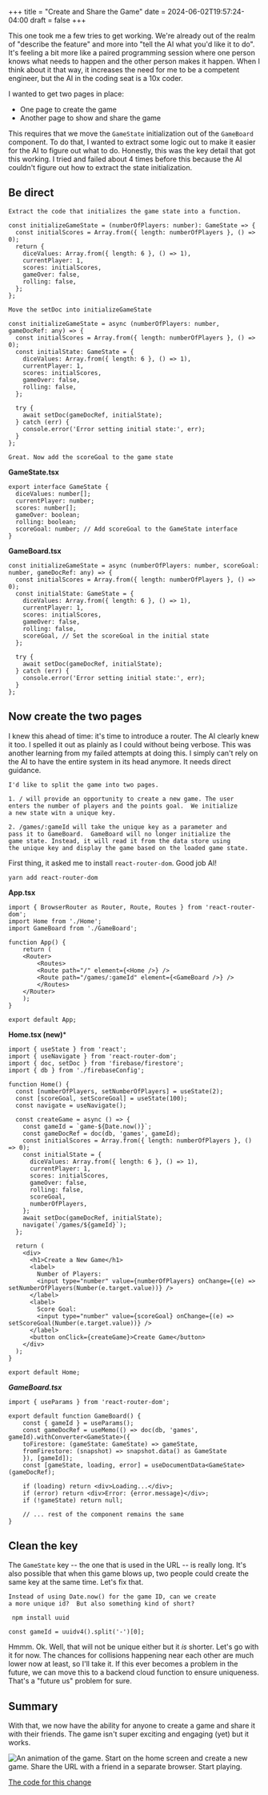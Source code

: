 +++
title = "Create and Share the Game"
date = 2024-06-02T19:57:24-04:00
draft = false
+++

This one took me a few tries to get working.  We're already out of the realm of "describe the feature" and more into "tell the AI what you'd like it to do".  It's feeling a bit more like a paired programming session where one person knows what needs to happen and the other person makes it happen.  When I think about it that way, it increases the need for me to be a competent engineer, but the AI in the coding seat is a 10x coder.

I wanted to get two pages in place:
- One page to create the game
- Another page to show and share the game

This requires that we move the `GameState` initialization out of the `GameBoard` component.  To do that, I wanted to extract some logic out to make it easier for the AI to figure out what to do.  Honestly, this was the key detail that got this working.  I tried and failed about 4 times before this because the AI couldn't figure out how to extract the state initialization.

## Be direct

```
Extract the code that initializes the game state into a function.
```

```tsx
const initializeGameState = (numberOfPlayers: number): GameState => {
  const initialScores = Array.from({ length: numberOfPlayers }, () => 0);
  return {
    diceValues: Array.from({ length: 6 }, () => 1),
    currentPlayer: 1,
    scores: initialScores,
    gameOver: false,
    rolling: false,
  };
};
```

```
Move the setDoc into initializeGameState
```

```tsx
const initializeGameState = async (numberOfPlayers: number, gameDocRef: any) => {
  const initialScores = Array.from({ length: numberOfPlayers }, () => 0);
  const initialState: GameState = {
    diceValues: Array.from({ length: 6 }, () => 1),
    currentPlayer: 1,
    scores: initialScores,
    gameOver: false,
    rolling: false,
  };

  try {
    await setDoc(gameDocRef, initialState);
  } catch (err) {
    console.error('Error setting initial state:', err);
  }
};
```

```
Great. Now add the scoreGoal to the game state
```

**GameState.tsx**
```tsx
export interface GameState {
  diceValues: number[];
  currentPlayer: number;
  scores: number[];
  gameOver: boolean;
  rolling: boolean;
  scoreGoal: number; // Add scoreGoal to the GameState interface
}
```

**GameBoard.tsx**
```tsx
const initializeGameState = async (numberOfPlayers: number, scoreGoal: number, gameDocRef: any) => {
  const initialScores = Array.from({ length: numberOfPlayers }, () => 0);
  const initialState: GameState = {
    diceValues: Array.from({ length: 6 }, () => 1),
    currentPlayer: 1,
    scores: initialScores,
    gameOver: false,
    rolling: false,
    scoreGoal, // Set the scoreGoal in the initial state
  };

  try {
    await setDoc(gameDocRef, initialState);
  } catch (err) {
    console.error('Error setting initial state:', err);
  }
};
```

## Now create the two pages
I knew this ahead of time: it's time to introduce a router.  The AI clearly knew it too.  I spelled it out as plainly as I could without being verbose.  This was another learning from my failed attempts at doing this.  I simply can't rely on the AI to have the entire system in its head anymore.  It needs direct guidance.

```
I'd like to split the game into two pages.

1. / will provide an opportunity to create a new game. The user
enters the number of players and the points goal.  We initialize
a new state witn a unique key.

2. /games/:gameId will take the unique key as a parameter and
pass it to GameBoard.  GameBoard will no longer initialize the
game state. Instead, it will read it from the data store using
the unique key and display the game based on the loaded game state.
```

First thing, it asked me to install `react-router-dom`.  Good job AI!

```
yarn add react-router-dom
```

**App.tsx**
```tsx
import { BrowserRouter as Router, Route, Routes } from 'react-router-dom';
import Home from './Home';
import GameBoard from './GameBoard';

function App() {
    return (
    <Router>
        <Routes>
        <Route path="/" element={<Home />} />
        <Route path="/games/:gameId" element={<GameBoard />} />
        </Routes>
    </Router>
    );
}

export default App;
```

**Home.tsx (new)***
```tsx
import { useState } from 'react';
import { useNavigate } from 'react-router-dom';
import { doc, setDoc } from 'firebase/firestore';
import { db } from './firebaseConfig';

function Home() {
  const [numberOfPlayers, setNumberOfPlayers] = useState(2);
  const [scoreGoal, setScoreGoal] = useState(100);
  const navigate = useNavigate();

  const createGame = async () => {
    const gameId = `game-${Date.now()}`;
    const gameDocRef = doc(db, 'games', gameId);
    const initialScores = Array.from({ length: numberOfPlayers }, () => 0);
    const initialState = {
      diceValues: Array.from({ length: 6 }, () => 1),
      currentPlayer: 1,
      scores: initialScores,
      gameOver: false,
      rolling: false,
      scoreGoal,
      numberOfPlayers,
    };
    await setDoc(gameDocRef, initialState);
    navigate(`/games/${gameId}`);
  };

  return (
    <div>
      <h1>Create a New Game</h1>
      <label>
        Number of Players:
        <input type="number" value={numberOfPlayers} onChange={(e) => setNumberOfPlayers(Number(e.target.value))} />
      </label>
      <label>
        Score Goal:
        <input type="number" value={scoreGoal} onChange={(e) => setScoreGoal(Number(e.target.value))} />
      </label>
      <button onClick={createGame}>Create Game</button>
    </div>
  );
}

export default Home;
```

***GameBoard.tsx***
```tsx
import { useParams } from 'react-router-dom';

export default function GameBoard() {
    const { gameId } = useParams();
    const gameDocRef = useMemo(() => doc(db, 'games', gameId).withConverter<GameState>({
    toFirestore: (gameState: GameState) => gameState,
    fromFirestore: (snapshot) => snapshot.data() as GameState
    }), [gameId]);
    const [gameState, loading, error] = useDocumentData<GameState>(gameDocRef);

    if (loading) return <div>Loading...</div>;
    if (error) return <div>Error: {error.message}</div>;
    if (!gameState) return null;

    // ... rest of the component remains the same
}
```

## Clean the key
The `GameState` key -- the one that is used in the URL -- is really long.  It's also possible that when this game blows up, two people could create the same key at the same time.  Let's fix that.

```
Instead of using Date.now() for the game ID, can we create
a more unique id?  But also something kind of short?
```

```
 npm install uuid
 ```

```tsx
const gameId = uuidv4().split('-')[0];
```

Hmmm.  Ok.  Well, that will not be unique either but it _is_ shorter.  Let's go with it for now.  The chances for collisions happening near each other are much lower now at least, so I'll take it.  If this ever becomes a problem in the future, we can move this to a backend cloud function to ensure uniqueness.  That's a "future us" problem for sure.

## Summary
With that, we now have the ability for anyone to create a game and share it with their friends.  The game isn't super exciting and engaging (yet) but it works.

![An animation of the game.  Start on the home screen and create a new game.  Share the URL with a friend in a separate browser. Start playing.](../../009-share-the-game.gif)

[The code for this change](https://github.com/pass-the-cheese/passthecheese.ai/commit/eddaa88c6d7420605f65bc11149a8c4800dd648f)

